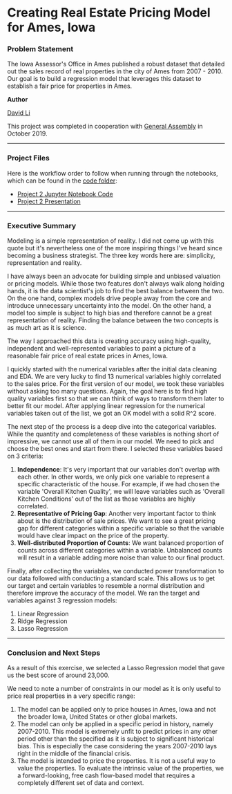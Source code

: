 # Creating Real Estate Pricing Model for Ames, Iowa

### Problem Statement 

The Iowa Assessor's Office in Ames published a robust dataset that detailed out the sales record of real properties in the city of Ames from 2007 - 2010. Our goal is to build a regression model that leverages this dataset to establish a fair price for properties in Ames.

**Author**

[David Li](https://www.linkedin.com/in/davidgnli/)

This project was completed in cooperation with [General Assembly](https://generalassemb.ly) in October 2019.

---

### Project Files

Here is the workflow order to follow when running through the notebooks, which can be found in the [code folder](./code):

- [Project 2 Jupyter Notebook Code](./code/Project_2_Code.ipynb)
- [Project 2 Presentation](./slides/project_2.pdf)

---

### Executive Summary

Modeling is a simple representation of reality. I did not come up with this quote but it's nevertheless one of the more inspiring things I've heard since becoming a business strategist. The three key words here are: simplicity, representation and reality. 

I have always been an advocate for building simple and unbiased valuation or pricing models. While those two features don't always walk along holding hands, it is the data scientist's job to find the best balance between the two. On the one hand, complex models drive people away from the core and introduce unnecessary uncertainty into the model. On the other hand, a model too simple is subject to high bias and therefore cannot be a great representation of reality. Finding the balance between the two concepts is as much art as it is science.

The way I approached this data is creating accuracy using high-quality, independent and well-represented variables to paint a picture of a reasonable fair price of real estate prices in Ames, Iowa. 

I quickly started with the numerical variables after the initial data cleaning and EDA. We are very lucky to find 13 numerical variables highly correlated to the sales price. For the first version of our model, we took these variables without asking too many questions. Again, the goal here is to find high quality variables first so that we can think of ways to transform them later to better fit our model. After applying linear regression for the numerical variables taken out of the list, we got an OK model with a solid R^2 score.

The next step of the process is a deep dive into the categorical variables. While the quantity and completeness of these variables is nothing short of impressive, we cannot use all of them in our model. We need to pick and choose the best ones and start from there. I selected these variables based on 3 criteria:

1. **Independence**: It's very important that our variables don't overlap with each other. In other words, we only pick one variable to represent a specific characteristic of the house. For example, if we had chosen the variable 'Overall Kitchen Quality', we will leave variables such as 'Overall Kitchen Conditions' out of the list as those variables are highly correlated.
2. **Representative of Pricing Gap**: Another very important factor to think about is the distribution of sale prices. We want to see a great pricing gap for different categories within a specific variable so that the variable would have clear impact on the price of the property.
3. **Well-distributed Proportion of Counts**: We want balanced proportion of counts across different categories within a variable. Unbalanced counts will result in a variable adding more noise than value to our final product.

Finally, after collecting the variables, we conducted power transformation to our data followed with conducting a standard scale. This allows us to get our target and certain variables to resemble a normal distribution and therefore improve the accuracy of the model. We ran the target and variables against 3 regression models:

1. Linear Regression
2. Ridge Regression
3. Lasso Regression

---

### Conclusion and Next Steps

As a result of this exercise, we selected a Lasso Regression model that gave us the best score of around 23,000.

We need to note a number of constraints in our model as it is only useful to price real properties in a very specific range:

1. The model can be applied only to price houses in Ames, Iowa and not the broader Iowa, United States or other global markets.
2. The model can only be applied in a specific period in history, namely 2007-2010. This model is extremely unfit to predict prices in any other period other than the specified as it is subject to significant historical bias. This is especially the case considering the years 2007-2010 lays right in the middle of the financial crisis.
3. The model is intended to price the properties. It is not a useful way to value the properties. To evaluate the intrinsic value of the properties, we a forward-looking, free cash flow-based model that requires a completely different set of data and context.